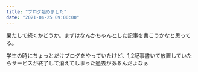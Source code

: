 ```yaml
---
title: "ブログ始めました"
date: "2021-04-25 09:00:00"
---
```


果たして続くかどうか。まずはなんかちゃんとした記事を書こうかなと思ってる。

学生の時にちょっとだけブログをやっていたけど、1,2記事書いて放置していたらサービスが終了して消えてしまった過去があるんだよなぁ
